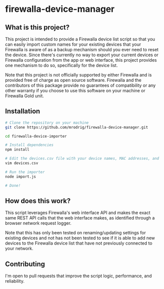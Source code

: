 # firewalla-device-manager

## What is this project?

This project is intended to provide a Firewalla device list script so that you
can easily import custom names for your existing devices that your Firewalla is
aware of as a backup mechanism should you ever need to reset the device. Since
there's currently no way to export your current devices or Firewalla
configuration from the app or web interface, this project provides one mechanism
to do so, specifically for the device list.

Note that this project is not officially supported by either Firewalla and is
provided free of charge as open source software. Firewalla and the contributors
of this package provide no guarantees of compatibility or any other warranty if
you choose to use this software on your machine or Firewalla Gold unit.

## Installation

```bash
# Clone the repository on your machine
git clone https://github.com/mrodrig/firewalla-device-manager.git

cd firewalla-device-importer

# Install dependencies
npm install

# Edit the devices.csv file with your device names, MAC addresses, and IP reservations
vim devices.csv

# Run the importer
node import.js

# Done!
```

## How does this work?

This script leverages Firewalla's web interface API and makes the exact same
REST API calls that the web interface makes, as identified through a browser
network request logger.

Note that this has only been tested on renaming/updating settings for existing
devices and not has not been tested to see if it is able to add new devices to
the Firewalla device list that have not previously connected to your network.

## Contributing

I'm open to pull requests that improve the script logic, performance, and
reliability.
